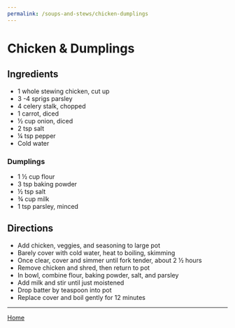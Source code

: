 ```yaml
---
permalink: /soups-and-stews/chicken-dumplings
---
```

# Chicken & Dumplings

## Ingredients

- 1 whole stewing chicken, cut up
- 3 -4 sprigs parsley
- 4 celery stalk, chopped
- 1 carrot, diced
- ½ cup onion, diced
- 2 tsp salt
- ¼ tsp pepper
- Cold water

### Dumplings

- 1 ½ cup flour
- 3 tsp baking powder
- ½ tsp salt
- ¾ cup milk
- 1 tsp parsley, minced

## Directions

- Add chicken, veggies, and seasoning to large pot
- Barely cover with cold water, heat to boiling, skimming
- Once clear, cover and simmer until fork tender, about 2 ½ hours
- Remove chicken and shred, then return to pot
- In bowl, combine flour, baking powder, salt, and parsley
- Add milk and stir until just moistened
- Drop batter by teaspoon into pot
- Replace cover and boil gently for 12 minutes

---

[Home](https://thomasjbarrett82.github.io)
